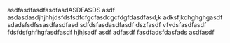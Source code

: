 asdfasdfasdfasdfasdASDFASDS
asdf asdasdasdjhjhhjdsfdsfsdfcfgcfasdcgcfdgfdasdfasd;k adksfjkdhghghgasdf
sdadsfsdfssasdfasdfasd
sdfdsfasdasdfasdf
dszfasdf
vfvdsfasdfasdf
fdsfdsfghfhgfasdfasdf
hjhjsadf
asdf
adfasdf
fasdfadsfdasfads
asdfasdf
